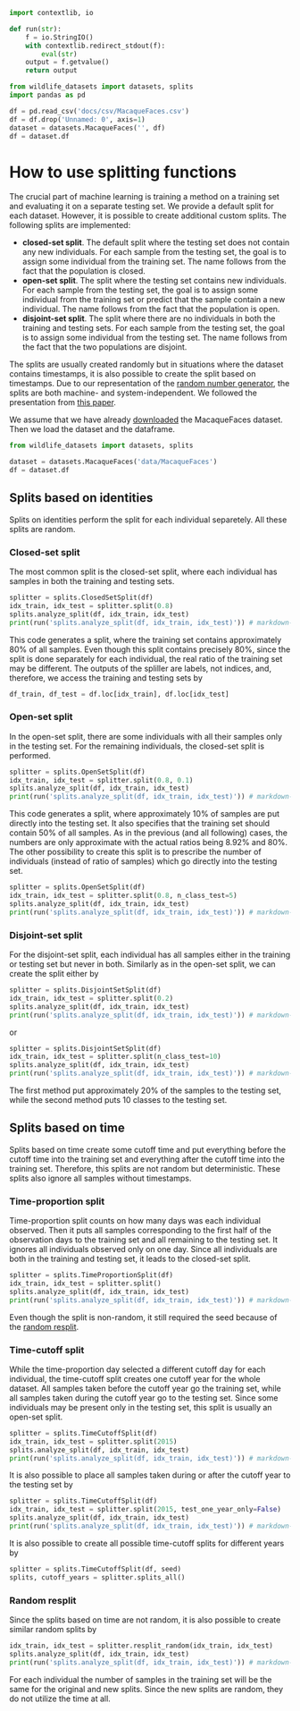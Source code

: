 ```python exec="true" name="run"
import contextlib, io

def run(str):
    f = io.StringIO()
    with contextlib.redirect_stdout(f):
        eval(str)
    output = f.getvalue()
    return output
```

```python exec="true" name="run"
from wildlife_datasets import datasets, splits
import pandas as pd

df = pd.read_csv('docs/csv/MacaqueFaces.csv')
df = df.drop('Unnamed: 0', axis=1)
dataset = datasets.MacaqueFaces('', df)
df = dataset.df
```


# How to use splitting functions

The crucial part of machine learning is training a method on a training set and evaluating it on a separate testing set. We provide a default split for each dataset. However, it is possible to create additional custom splits. The following splits are implemented:

- **closed-set split**. The default split where the testing set does not contain any new individuals. For each sample from the testing set, the goal is to assign some individual from the training set. The name follows from the fact that the population is closed.
- **open-set split**. The split where the testing set contains new individuals. For each sample from the testing set, the goal is to assign some individual from the training set or predict that the sample contain a new individual. The name follows from the fact that the population is open.
- **disjoint-set split**. The split where there are no individuals in both the training and testing sets. For each sample from the testing set, the goal is to assign some individual from the testing set. The name follows from the fact that the two populations are disjoint.

The splits are usually created randomly but in situations where the dataset contains timestamps, it is also possible to create the split based on timestamps. Due to our representation of the [random number generator](../reference_splits#lcg), the splits are both machine- and system-independent. We followed the presentation from [this paper](https://arxiv.org/abs/2211.10307).

We assume that we have already [downloaded](../tutorial_datasets#downloading-datasets) the MacaqueFaces dataset. Then we load the dataset and the dataframe.

```python
from wildlife_datasets import datasets, splits

dataset = datasets.MacaqueFaces('data/MacaqueFaces')
df = dataset.df
```

## Splits based on identities

Splits on identities perform the split for each individual separetely. All these splits are random.

### Closed-set split

The most common split is the closed-set split, where each individual has samples in both the training and testing sets.

```python exec="true" source="above" result="console" name="run"
splitter = splits.ClosedSetSplit(df)
idx_train, idx_test = splitter.split(0.8)
splits.analyze_split(df, idx_train, idx_test)
print(run('splits.analyze_split(df, idx_train, idx_test)')) # markdown-exec: hide
```

This code generates a split, where the training set contains approximately 80% of all samples. Even though this split contains precisely 80%, since the split is done separately for each individual, the real ratio of the training set may be different. The outputs of the spliller are labels, not indices, and, therefore, we access the training and testing sets by

```python
df_train, df_test = df.loc[idx_train], df.loc[idx_test]
```

### Open-set split

In the open-set split, there are some individuals with all their samples only in the testing set. For the remaining individuals, the closed-set split is performed.

```python exec="true" source="above" result="console" name="run"
splitter = splits.OpenSetSplit(df)
idx_train, idx_test = splitter.split(0.8, 0.1)
splits.analyze_split(df, idx_train, idx_test)
print(run('splits.analyze_split(df, idx_train, idx_test)')) # markdown-exec: hide
```

This code generates a split, where approximately 10% of samples are put directly into the testing set. It also specifies that the training set should contain 50% of all samples. As in the previous (and all following) cases, the numbers are only approximate with the actual ratios being 8.92% and 80%. The other possibility to create this split is to prescribe the number of individuals (instead of ratio of samples) which go directly into the testing set.

```python exec="true" source="above" result="console" name="run"
splitter = splits.OpenSetSplit(df)
idx_train, idx_test = splitter.split(0.8, n_class_test=5)
splits.analyze_split(df, idx_train, idx_test)
print(run('splits.analyze_split(df, idx_train, idx_test)')) # markdown-exec: hide
```

### Disjoint-set split

For the disjoint-set split, each individual has all samples either in the training or testing set but never in both. Similarly as in the open-set split, we can create the split either by

```python exec="true" source="above" result="console" name="run"
splitter = splits.DisjointSetSplit(df)
idx_train, idx_test = splitter.split(0.2)
splits.analyze_split(df, idx_train, idx_test)
print(run('splits.analyze_split(df, idx_train, idx_test)')) # markdown-exec: hide
```

or

```python exec="true" source="above" result="console" name="run"
splitter = splits.DisjointSetSplit(df)
idx_train, idx_test = splitter.split(n_class_test=10)
splits.analyze_split(df, idx_train, idx_test)
print(run('splits.analyze_split(df, idx_train, idx_test)')) # markdown-exec: hide
```

The first method put approximately 20% of the samples to the testing set, while the second method puts 10 classes to the testing set.


## Splits based on time

Splits based on time create some cutoff time and put everything before the cutoff time into the training set and everything after the cutoff time into the training set. Therefore, this splits are not random but deterministic. These splits also ignore all samples without timestamps.

### Time-proportion split

Time-proportion split counts on how many days was each individual observed. Then it puts all samples corresponding to the first half of the observation days to the training set and all remaining to the testing set. It ignores all individuals observed only on one day. Since all individuals are both in the training and testing set, it leads to the closed-set split.

```python exec="true" source="above" result="console" name="run"
splitter = splits.TimeProportionSplit(df)
idx_train, idx_test = splitter.split()
splits.analyze_split(df, idx_train, idx_test)
print(run('splits.analyze_split(df, idx_train, idx_test)')) # markdown-exec: hide
```

Even though the split is non-random, it still required the seed because of the [random resplit](#random-resplit).

### Time-cutoff split

While the time-proportion day selected a different cutoff day for each individual, the time-cutoff split creates one cutoff year for the whole dataset. All samples taken before the cutoff year go the training set, while all samples taken during the cutoff year go to the testing set. Since some individuals may be present only in the testing set, this split is usually an open-set split.

```python exec="true" source="above" result="console" name="run"
splitter = splits.TimeCutoffSplit(df)
idx_train, idx_test = splitter.split(2015)
splits.analyze_split(df, idx_train, idx_test)
print(run('splits.analyze_split(df, idx_train, idx_test)')) # markdown-exec: hide
```

It is also possible to place all samples taken during or after the cutoff year to the testing set by

```python exec="true" source="above" result="console" name="run"
splitter = splits.TimeCutoffSplit(df)
idx_train, idx_test = splitter.split(2015, test_one_year_only=False)
splits.analyze_split(df, idx_train, idx_test)
print(run('splits.analyze_split(df, idx_train, idx_test)')) # markdown-exec: hide
```

It is also possible to create all possible time-cutoff splits for different years by

```python
splitter = splits.TimeCutoffSplit(df, seed)
splits, cutoff_years = splitter.splits_all()
```

### Random resplit

Since the splits based on time are not random, it is also possible to create similar random splits by 

```python exec="true" source="above" result="console" name="run"
idx_train, idx_test = splitter.resplit_random(idx_train, idx_test)
splits.analyze_split(df, idx_train, idx_test)
print(run('splits.analyze_split(df, idx_train, idx_test)')) # markdown-exec: hide
```

For each individual the number of samples in the training set will be the same for the original and new splits. Since the new splits are random, they do not utilize the time at all.
